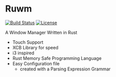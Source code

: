 # Ruwm

[![Build Status](https://travis-ci.org/InsidiousMind/Ruwm.svg?branch=master)](https://travis-ci.org/InsidiousMind/Ruwm)
[![License](https://img.shields.io/badge/License-MIT-blue.svg)](https://github.com/InsidiousMind/Ruwm/blob/master/LICENSE)

A Window Manager Written in Rust

- Touch Support
- XCB Library for speed
- i3 inspired
- Rust Memory Safe Programming Language
- Easy Configuration file
  - created with a Parsing Expression Grammar

